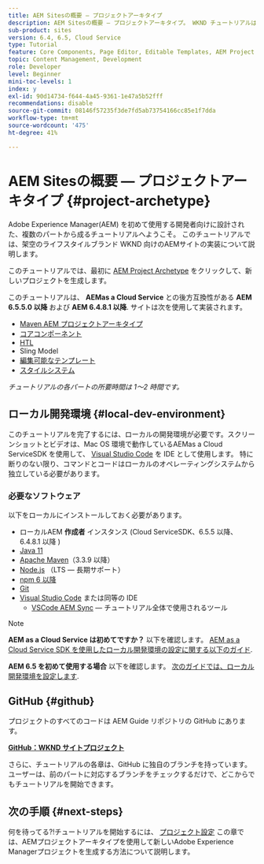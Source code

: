 ```yaml
---
title: AEM Sitesの概要 — プロジェクトアーキタイプ
description: AEM Sitesの概要 — プロジェクトアーキタイプ。 WKND チュートリアルは、Adobe Experience Managerを初めて使用する開発者向けに設計された、複数のパートから成るチュートリアルです。 このチュートリアルでは、架空のライフスタイルブランドである WKND 向けのAEMサイトの実装に関する手順を説明します。 このチュートリアルでは、プロジェクトの設定、Maven アーキタイプ、コアコンポーネント、編集可能テンプレート、クライアントライブラリ、コンポーネント開発などの基本的なトピックについて説明します。
sub-product: sites
version: 6.4, 6.5, Cloud Service
type: Tutorial
feature: Core Components, Page Editor, Editable Templates, AEM Project Archetype
topic: Content Management, Development
role: Developer
level: Beginner
mini-toc-levels: 1
index: y
exl-id: 90d14734-f644-4a45-9361-1e47a5b52fff
recommendations: disable
source-git-commit: 08146f57235f3de7fd5ab73754166cc85e1f7dda
workflow-type: tm+mt
source-wordcount: '475'
ht-degree: 41%

---
```


# AEM Sitesの概要 — プロジェクトアーキタイプ {#project-archetype}

Adobe Experience Manager(AEM) を初めて使用する開発者向けに設計された、複数のパートから成るチュートリアルへようこそ。 このチュートリアルでは、架空のライフスタイルブランド WKND 向けのAEMサイトの実装について説明します。

このチュートリアルでは、最初に [AEM Project Archetype](https://experienceleague.adobe.com/docs/experience-manager-core-components/using/developing/archetype/overview.html?lang=ja) をクリックして、新しいプロジェクトを生成します。

このチュートリアルは、 **AEMas a Cloud Service** との後方互換性がある **AEM 6.5.5.0 以降** および **AEM 6.4.8.1 以降**. サイトは次を使用して実装されます。

* [Maven AEM プロジェクトアーキタイプ](https://experienceleague.adobe.com/docs/experience-manager-core-components/using/developing/archetype/overview.html)
* [コアコンポーネント](https://experienceleague.adobe.com/docs/experience-manager-core-components/using/introduction.html?lang=ja)
* [HTL](https://experienceleague.adobe.com/docs/experience-manager-htl/using/getting-started/getting-started.html?lang=ja)
* Sling Model
* [編集可能なテンプレート](https://experienceleague.adobe.com/docs/experience-manager-learn/sites/page-authoring/template-editor-feature-video-use.html?lang=ja)
* [スタイルシステム](https://experienceleague.adobe.com/docs/experience-manager-learn/sites/page-authoring/style-system-feature-video-use.html?lang=ja)

*チュートリアルの各パートの所要時間は 1～2 時間です。*

## ローカル開発環境 {#local-dev-environment}

このチュートリアルを完了するには、ローカルの開発環境が必要です。スクリーンショットとビデオは、Mac OS 環境で動作しているAEMas a Cloud ServiceSDK を使用して、 [Visual Studio Code](https://code.visualstudio.com/) を IDE として使用します。 特に断りのない限り、コマンドとコードはローカルのオペレーティングシステムから独立している必要があります。

### 必要なソフトウェア

以下をローカルにインストールしておく必要があります。

* ローカルAEM **作成者** インスタンス (Cloud ServiceSDK、6.5.5 以降、6.4.8.1 以降 )
* [Java 11](https://downloads.experiencecloud.adobe.com/content/software-distribution/en/general.html)
* [Apache Maven](https://maven.apache.org/)（3.3.9 以降）
* [Node.js](https://nodejs.org/ja/) （LTS — 長期サポート）
* [npm 6 以降](https://www.npmjs.com/)
* [Git](https://git-scm.com/)
* [Visual Studio Code](https://code.visualstudio.com/) または同等の IDE
   * [VSCode AEM Sync](https://marketplace.visualstudio.com/items?itemName=yamato-ltd.vscode-aem-sync)  — チュートリアル全体で使用されるツール

>[!NOTE]
>
> **AEM as a Cloud Service は初めてですか？** 以下を確認します。 [AEM as a Cloud Service SDK を使用したローカル開発環境の設定に関する以下のガイド](https://experienceleague.adobe.com/docs/experience-manager-learn/cloud-service/local-development-environment-set-up/overview.html?lang=ja).
>
> **AEM 6.5 を初めて使用する場合** 以下を確認します。 [次のガイドでは、ローカル開発環境を設定します](https://experienceleague.adobe.com/docs/experience-manager-learn/foundation/development/set-up-a-local-aem-development-environment.html?lang=ja).

## GitHub {#github}

プロジェクトのすべてのコードは AEM Guide リポジトリの GitHub にあります。

**[GitHub：WKND サイトプロジェクト](https://github.com/adobe/aem-guides-wknd)**

さらに、チュートリアルの各章は、GitHub に独自のブランチを持っています。ユーザーは、前のパートに対応するブランチをチェックするだけで、どこからでもチュートリアルを開始できます。

## 次の手順 {#next-steps}

何を待ってる?!チュートリアルを開始するには、 [プロジェクト設定](project-setup.md) この章では、AEMプロジェクトアーキタイプを使用して新しいAdobe Experience Managerプロジェクトを生成する方法について説明します。
